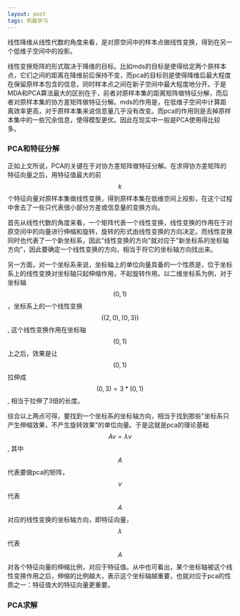 ```yaml
---
layout: post
tags: 机器学习
---
```


线性降维从线性代数的角度来看，是对原空间中的样本点做线性变换，得到在另一个低维子空间中的投影。

线性变换矩阵的形式取决于降维的目标。比如mds的目标是使得给定两个原样本点，它们之间的距离在降维前后保持不变，而pca的目标则是使得降维后最大程度在保留原样本包含的信息，同时样本点之间在新子空间中最大程度地分开。于是MDA和PCA算法最大的区别在于，前者对原样本集的距离矩阵做特征分解，而后者对原样本集的协方差矩阵做特征分解。mds的作用是，在低维子空间中计算距离效率更高，对于原样本集来说信息量几乎没有改变。而pca的作用则是去掉原样本集中的一些冗余信息，使得模型更优。因此在现实中一般是PCA使用得比较多。

### PCA和特征分解
正如上文所说，PCA的关键在于对协方差矩阵做特征分解。在求得协方差矩阵的特征向量之后，用特征值最大的前$$k$$个特征向量对原样本集做线性变换，得到原样本集在低维空间上投影，在这个过程中舍去了一些只代表很小部分方差或信息量的变换方向。

首先从线性代数的角度来看，一个矩阵代表一个线性变换，线性变换的作用在于对原空间中的向量进行伸缩和旋转，旋转的形式由线性变换的方向决定。而线性变换同时也代表了一个新坐标系，因此"线性变换的方向"就对应于"新坐标系的坐标轴方向"，因此要确定一个线性变换的方向，相当于将它的坐标轴方向找出来。

另一方面，对一个坐标系来说，坐标轴上的单位向量具备的一个性质是，位于坐标系上的线性变换对坐标轴只起伸缩作用，不起旋转作用。以二维坐标系为例，对于坐标轴$$(0, 1)$$，坐标系上的一个线性变换$$((2, 0), (0, 3))$$, 这个线性变换作用在坐标轴$$(0, 1)$$上之后，效果是让$$(0, 1)$$拉伸成$$(0, 3) = 3 * (0, 1)$$, 相当于拉伸了3倍的长度。

综合以上两点可得，要找到一个坐标系的坐标轴方向，相当于找到那些"坐标系只产生伸缩效果，不产生旋转效果"的单位向量。于是这就是pca的理论基础$$Av  = \lambda v$$, 其中$$A$$代表要做pca的矩阵，$$v$$代表$$A$$对应的线性变换的坐标轴方向，即特征向量，$$\lambda$$代表$$A$$对各个特征向量的伸缩比例，对应于特征值。从中也可看出，某个坐标轴被这个线性变换作用之后，伸缩的比例越大，表示这个坐标轴越重要，也就对应于pca的性质之一：特征值大的特征向量更重要。

### PCA求解
